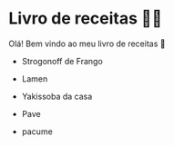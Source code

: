 # Livro de receitas :man_cook:

Olá! Bem vindo ao meu livro de receitas :wave: 

- Strogonoff de Frango

- Lamen

- Yakissoba da casa

- Pave

- pacume

  

